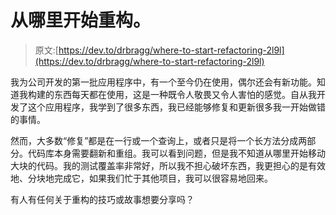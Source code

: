 # 从哪里开始重构。

> 原文:[https://dev.to/drbragg/where-to-start-refactoring-2l9l](https://dev.to/drbragg/where-to-start-refactoring-2l9l)

我为公司开发的第一批应用程序中，有一个至今仍在使用，偶尔还会有新功能。知道我构建的东西每天都在使用，这是一种既令人敬畏又令人害怕的感觉。自从我开发了这个应用程序，我学到了很多东西，我已经能够修复和更新很多我一开始做错的事情。

然而，大多数“修复”都是在一行或一个查询上，或者只是将一个长方法分成两部分。代码库本身需要翻新和重组。我可以看到问题，但是我不知道从哪里开始移动大块的代码。我的测试覆盖率非常好，所以我不担心破坏东西，我更担心的是有效地、分块地完成它，如果我们忙于其他项目，我可以很容易地回来。

有人有任何关于重构的技巧或故事想要分享吗？
